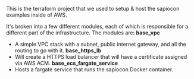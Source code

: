This is the terraform project that we used to setup & host the sapiocon examples inside of AWS. 

It's broken into a few different modules, each of which is responsible for a different part of the infrastructure. The modules are:
**base_vpc**
- A simple VPC stack with a subnet, public internet gateway, and all the routing to go with it.
**base_https_lb**
- Will create a HTTPS load balancer that will have a certificate assigned via AWS ACM.
**base_ecs_fargate_service**
- Hosts a fargate service that runs the sapiocon Docker container.